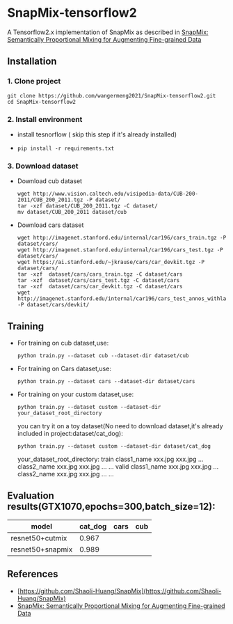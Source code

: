 
# SnapMix-tensorflow2
A Tensorflow2.x implementation of SnapMix as described in [SnapMix: Semantically Proportional Mixing for Augmenting Fine-grained Data](https://arxiv.org/abs/2012.04846)

## Installation
###  1. Clone project
  ``` 
  git clone https://github.com/wangermeng2021/SnapMix-tensorflow2.git
  cd SnapMix-tensorflow2
  ```

###   2. Install environment
* install tesnorflow ( skip this step if it's already installed)
*     pip install -r requirements.txt

###   3. Download dataset
* Download cub dataset
  ```
  wget http://www.vision.caltech.edu/visipedia-data/CUB-200-2011/CUB_200_2011.tgz -P dataset/
  tar -xzf dataset/CUB_200_2011.tgz -C dataset/
  mv dataset/CUB_200_2011 dataset/cub
  ```
* Download cars dataset
  ```
  wget http://imagenet.stanford.edu/internal/car196/cars_train.tgz -P dataset/cars/
  wget http://imagenet.stanford.edu/internal/car196/cars_test.tgz -P dataset/cars/
  wget https://ai.stanford.edu/~jkrause/cars/car_devkit.tgz -P dataset/cars/
  tar -xzf  dataset/cars/cars_train.tgz -C dataset/cars
  tar -xzf  dataset/cars/cars_test.tgz -C dataset/cars
  tar -xzf  dataset/cars/car_devkit.tgz -C dataset/cars
  wget http://imagenet.stanford.edu/internal/car196/cars_test_annos_withlabels.mat -P dataset/cars/devkit/
  ```

## Training
* For training on cub dataset,use:
  ```
  python train.py --dataset cub --dataset-dir dataset/cub
  ```
* For training on Cars dataset,use:
  ```
  python train.py --dataset cars --dataset-dir dataset/cars
  ```
* For training on your custom dataset,use:
  ```
  python train.py --dataset custom --dataset-dir your_dataset_root_directory
  ```
  you can try it on a toy dataset(No need to download dataset,it's already included in project:dataset/cat_dog):
  ```
  python train.py --dataset custom --dataset-dir dataset/cat_dog
  ```
  your_dataset_root_directory:
  train
         class1_name
                xxx.jpg
                xxx.jpg
                ...
         class2_name
                xxx.jpg
                xxx.jpg
                ...
         ...
  valid
         class1_name
                xxx.jpg
                xxx.jpg
                ...
         class2_name
                xxx.jpg
                xxx.jpg
                ...
         ...
## Evaluation results(GTX1070,epochs=300,batch_size=12):

| model                  |  cat_dog  | cars | cub  |
|------------------------|-----------|------|------|
| resnet50+cutmix        |  0.967    |      |      |
| resnet50+snapmix       |  0.989    |      |      |

## References
* [https://github.com/Shaoli-Huang/SnapMix](https://github.com/Shaoli-Huang/SnapMix)
* [SnapMix: Semantically Proportional Mixing for Augmenting Fine-grained Data](https://arxiv.org/abs/2012.04846)
